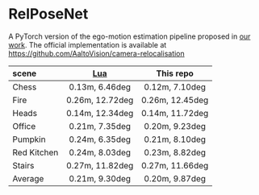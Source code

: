 # RelPoseNet
A PyTorch version of the ego-motion estimation pipeline proposed in [our work](https://openaccess.thecvf.com/content_ICCV_2017_workshops/papers/w17/Laskar_Camera_Relocalization_by_ICCV_2017_paper.pdf). The official implementation is available at https://github.com/AaltoVision/camera-relocalisation

scene|[Lua](https://openaccess.thecvf.com/content_ICCV_2017_workshops/papers/w17/Laskar_Camera_Relocalization_by_ICCV_2017_paper.pdf)| This repo
:---|:---:|:---:
Chess|0.13m, 6.46deg|0.12m, 7.10deg
Fire |0.26m, 12.72deg|0.26m, 12.45deg
Heads|0.14m, 12.34deg|0.14m, 11.72deg
Office|0.21m, 7.35deg|0.20m, 9.23deg
Pumpkin|0.24m, 6.35deg|0.21m, 8.10deg
Red Kitchen|0.24m, 8.03deg|0.23m, 8.82deg
Stairs|0.27m, 11.82deg|0.27m, 11.66deg
Average|0.21m, 9.30deg|0.20m, 9.87deg
